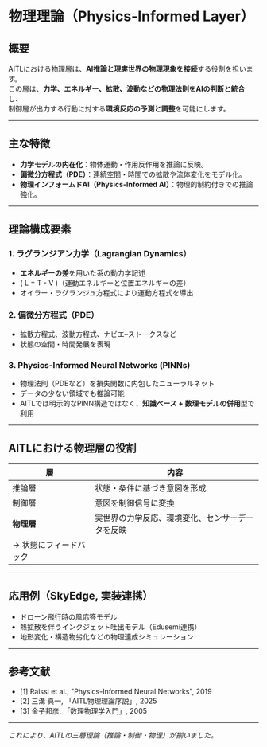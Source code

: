 

# 物理理論（Physics-Informed Layer）

## 概要

AITLにおける物理層は、**AI推論と現実世界の物理現象を接続**する役割を担います。  
この層は、**力学、エネルギー、拡散、波動などの物理法則をAIの判断と統合**し、  
制御層が出力する行動に対する**環境反応の予測と調整**を可能にします。

---

## 主な特徴

- **力学モデルの内在化**：物体運動・作用反作用を推論に反映。  
- **偏微分方程式（PDE）**：連続空間・時間での拡散や流体変化をモデル化。  
- **物理インフォームドAI（Physics-Informed AI）**：物理的制約付きでの推論強化。

---

## 理論構成要素

### 1. ラグランジアン力学（Lagrangian Dynamics）

- **エネルギーの差**を用いた系の動力学記述  
- \( L = T - V \)（運動エネルギーと位置エネルギーの差）  
- オイラー・ラグランジュ方程式により運動方程式を導出

### 2. 偏微分方程式（PDE）

- 拡散方程式、波動方程式、ナビエ–ストークスなど
- 状態の空間・時間発展を表現

### 3. Physics-Informed Neural Networks (PINNs)

- 物理法則（PDEなど）を損失関数に内包したニューラルネット  
- データの少ない領域でも推論可能  
- AITLでは明示的なPINN構造ではなく、**知識ベース + 数理モデルの併用**型で利用

---

## AITLにおける物理層の役割

| 層 | 内容 |
|----|------|
| 推論層 | 状態・条件に基づき意図を形成 |
| 制御層 | 意図を制御信号に変換 |
| **物理層** | 実世界の力学反応、環境変化、センサーデータを反映  
→ 状態にフィードバック |

---

## 応用例（SkyEdge, 実装連携）

- ドローン飛行時の風応答モデル  
- 熱拡散を伴うインクジェット吐出モデル（Edusemi連携）  
- 地形変化・構造物劣化などの物理連成シミュレーション

---

## 参考文献

- [1] Raissi et al., "Physics-Informed Neural Networks", 2019  
- [2] 三溝 真一, 「AITL物理理論序説」, 2025  
- [3] 金子邦彦, 「数理物理学入門」, 2005

---

*これにより、AITLの三層理論（推論・制御・物理）が揃いました。*

